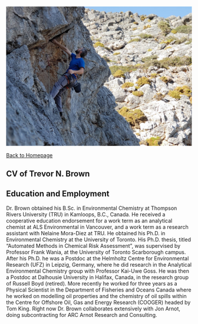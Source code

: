 ![TNB Kalymnos 2018](./images/tnb_pic02.jpg)

[Back to Homepage](./index.md)

## CV of Trevor N. Brown

## Education and Employment

Dr. Brown obtained his B.Sc. in Environmental Chemistry at Thompson Rivers University (TRU) in Kamloops, B.C., Canada. He received a cooperative education endorsement for a work term as an analytical chemist at ALS Environmental in Vancouver, and a work term as a research assistant with Nelaine Mora-Diez at TRU. He obtained his Ph.D. in Environmental Chemistry at the University of Toronto. His Ph.D. thesis, titled “Automated Methods in Chemical Risk Assessment”, was supervised by Professor Frank Wania, at the University of Toronto Scarborough campus. After his Ph.D. he was a Postdoc at the Helmholtz Centre for Environmental Research (UFZ) in Leipzig, Germany, where he did research in the Analytical Environmental Chemistry group with Professor Kai-Uwe Goss. He was then a Postdoc at Dalhousie University in Halifax, Canada, in the research group of Russell Boyd (retired). More recently he worked for three years as a Physical Scientist in the Department of Fisheries and Oceans Canada where he worked on modelling oil properties and the chemistry of oil spills within the Centre for Offshore Oil, Gas and Energy Research (COOGER) headed by Tom King. Right now Dr. Brown collaborates extensively with Jon Arnot, doing subcontracting for ARC Arnot Research and Consulting.
